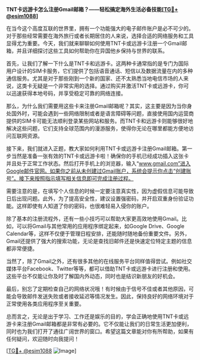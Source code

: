 **TNT卡远游卡怎么注册Gmail邮箱？——轻松搞定海外生活必备技能[[TG💪+ @esim1088](https://t.me/s/esim1088)]**

在当今这个高度互联的世界里，拥有一个功能强大的电子邮件账户是必不可少的。对于那些经常需要在海外旅行或者长期居住的人来说，选择合适的网络服务和工具显得尤为重要。今天，我们就来聊聊如何使用TNT卡或远游卡注册一个Gmail邮箱，并且详细探讨这些工具如何帮助你在异国他乡保持与世界的联系。

首先，让我们了解一下什么是TNT卡和远游卡。这两种卡通常指的是专门为国际用户设计的SIM卡服务，它们提供了包括语音通话、短信以及数据流量在内的多种通信服务。尤其是对于那些刚到一个新的国家、还不太熟悉当地电信市场的人来说，这类卡无疑是一个非常实用的选择。通过购买并激活TNT卡或远游卡，你可以迅速获得本地号码，并享受稳定可靠的网络连接。

那么，为什么我们需要用这些卡来注册Gmail邮箱呢？其实，这主要是因为当你身处国外时，可能会遇到一些网络限制或者是语言障碍等问题，直接使用国内运营商提供的SIM卡可能无法顺利登录某些网站和服务。而TNT卡和远游卡则能够很好地解决这些问题，它们支持全球范围内的漫游服务，使得你无论在哪里都能方便地访问互联网资源。

接下来，我们就进入正题，教大家如何利用TNT卡或远游卡注册Gmail邮箱。第一步当然是准备一张有效的TNT卡或远游卡啦！确保你的手机已经成功插入这张卡并且处于正常工作状态。然后打开手机上的浏览器，输入“www.gmail.com”进入Google邮件官网。如果你之前从未创建过Gmail账户，系统会提示你点击“创建账号”。接下来按照指示填写相关信息即可完成注册过程。

需要注意的是，在填写个人信息的时候一定要注意真实性，因为虚假信息可能导致日后出现问题。此外，为了提高安全性，建议设置强密码，并开启双重身份验证功能。这样即使有人知道了你的密码，也很难轻易入侵你的账户。

除了基本的注册流程外，还有一些小技巧可以帮助大家更高效地使用Gmail。比如，可以将Gmail与其他常用的应用程序绑定起来，如Google Drive、Google Calendar等，这样不仅便于管理日程安排，还能随时随地备份重要文件。另外，Gmail还提供了强大的搜索功能，无论是查找旧邮件还是快速定位特定主题的信息都非常便捷。

当然了，除了Gmail之外，还有很多其他的在线服务平台同样值得尝试。例如社交媒体平台Facebook、Twitter等等，都可以借助TNT卡或远游卡进行注册和使用。这些平台不仅能让你及时了解国内外动态，同时也是结识新朋友的好机会。

最后，别忘了定期检查自己的网络状况哦！有时候由于信号不佳或者其他原因，可能会导致邮件发送失败或者接收延迟等情况发生。因此，保持良好的网络环境对于正常使用各类应用程序至关重要。

总而言之，无论是出于学习、工作还是娱乐的目的，学会正确地使用TNT卡或远游卡来注册Gmail邮箱都是非常有必要的。它不仅能让我们的日常生活更加便利，同时也为我们打开了通往广阔世界的窗口。希望这篇文章能对你有所帮助，如果有任何疑问，欢迎随时向我提问！

[[TG💪+ @esim1088](https://t.me/s/esim1088) ![Image](https://i.postimg.cc/4NQfJmqS/Snipaste-2025-05-13-00-14-12.png)]